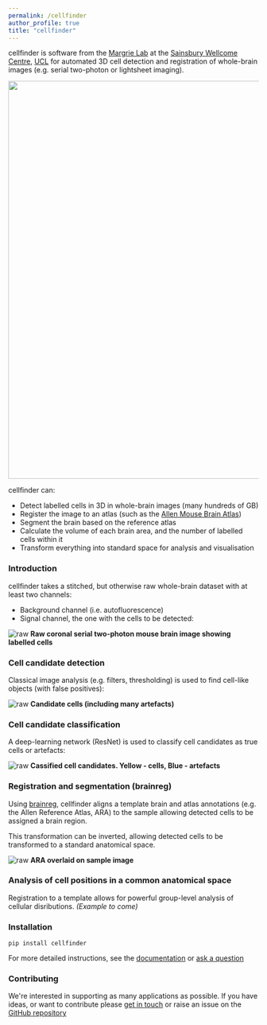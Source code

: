 ```yaml
---
permalink: /cellfinder
author_profile: true
title: "cellfinder"
---
```

cellfinder is software from the [Margrie Lab](https://www.sainsburywellcome.org/web/groups/margrie-lab) at the
[Sainsbury Wellcome Centre](https://www.sainsburywellcome.org/web/), [UCL](https://www.ucl.ac.uk/) for automated 3D cell detection and registration
of whole-brain images (e.g. serial two-photon or lightsheet imaging).

<img src='https://cellfinder.info/images/cells.png' width="800">

cellfinder can:
* Detect labelled cells in 3D in whole-brain images (many hundreds of GB)
* Register the image to an atlas (such as the [Allen Mouse Brain Atlas](https://atlas.brain-map.org/atlas?atlas=602630314))
* Segment the brain based on the reference atlas
* Calculate the volume of each brain area, and the number of labelled cells within it
* Transform everything into standard space for analysis and visualisation



### Introduction
cellfinder takes a stitched, but otherwise raw whole-brain dataset with at least
two channels:
* Background channel (i.e. autofluorescence)
* Signal channel, the one with the cells to be detected:

![raw](https://raw.githubusercontent.com/brainglobe/cellfinder/master/resources/raw.png)
**Raw coronal serial two-photon mouse brain image showing labelled cells**


### Cell candidate detection
Classical image analysis (e.g. filters, thresholding) is used to find
cell-like objects (with false positives):

![raw](https://raw.githubusercontent.com/brainglobe/cellfinder/master/resources/detect.png)
**Candidate cells (including many artefacts)**


### Cell candidate classification
A deep-learning network (ResNet) is used to classify cell candidates as true
cells or artefacts:

![raw](https://raw.githubusercontent.com/brainglobe/cellfinder/master/resources/classify.png)
**Cassified cell candidates. Yellow - cells, Blue - artefacts**

### Registration and segmentation (brainreg)
Using [brainreg](https://github.com/brainglobe/brainreg),
cellfinder aligns a template brain and atlas annotations (e.g.
the Allen Reference Atlas, ARA) to the sample allowing detected cells to be assigned
a brain region.

This transformation can be inverted, allowing detected cells to be
transformed to a standard anatomical space.


![raw](https://raw.githubusercontent.com/brainglobe/cellfinder/master/resources/register.png)
**ARA overlaid on sample image**

### Analysis of cell positions in a common anatomical space
Registration to a template allows for powerful group-level analysis of cellular
disributions. *(Example to come)*


### Installation
`pip install cellfinder`

For more detailed instructions, see the
[documentation](https://docs.brainglobe.info/cellfinder/) or
[ask a question](https://forum.image.sc/tag/brainglobe)

### Contributing

We're interested in supporting as many applications as possible. If you have ideas, or want to contribute please
[get in touch](https://forum.image.sc/tag/brainglobe) or raise an issue on the
[GitHub repository](https://github.com/brainglobe/cellfinder)
